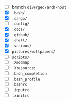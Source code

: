 - [ ] branch `diverged/arch-host`
- [X] `.bash/`
- [X] `.cargo/`
- [ ] `.config/`
- [X] `.docs/`
- [X] `.github/`
- [X] `.shell/`
- [X] `.various/`
- [X] `pictures/wallpapers/`
- [ ] `scripts/`
- [ ] `.Xmodmap`
- [ ] `.Xresources`
- [ ] `.bash_completion`
- [ ] `.bash_profile`
- [ ] `.bashrc`
- [ ] `.inputrc`
- [ ] `.xinitrc`
